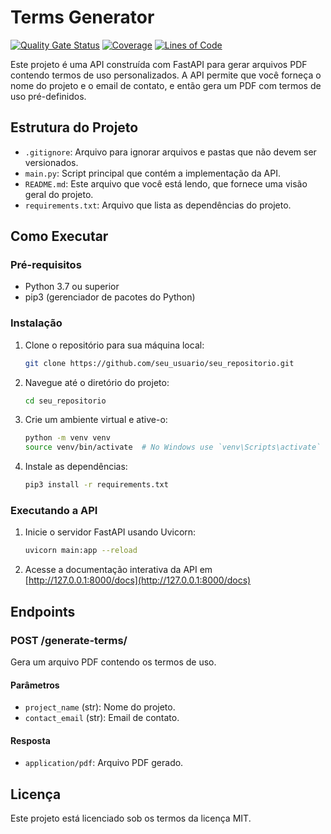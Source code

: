 
# Terms Generator

[![Quality Gate Status](https://sonarcloud.io/api/project_badges/measure?project=EPS-DataMed_terms&metric=alert_status)](https://sonarcloud.io/summary/new_code?id=EPS-DataMed_terms) [![Coverage](https://sonarcloud.io/api/project_badges/measure?project=EPS-DataMed_terms&metric=coverage)](https://sonarcloud.io/summary/new_code?id=EPS-DataMed_terms) [![Lines of Code](https://sonarcloud.io/api/project_badges/measure?project=EPS-DataMed_terms&metric=ncloc)](https://sonarcloud.io/summary/new_code?id=EPS-DataMed_terms)

Este projeto é uma API construída com FastAPI para gerar arquivos PDF contendo termos de uso personalizados. A API permite que você forneça o nome do projeto e o email de contato, e então gera um PDF com termos de uso pré-definidos.

## Estrutura do Projeto

- `.gitignore`: Arquivo para ignorar arquivos e pastas que não devem ser versionados.
- `main.py`: Script principal que contém a implementação da API.
- `README.md`: Este arquivo que você está lendo, que fornece uma visão geral do projeto.
- `requirements.txt`: Arquivo que lista as dependências do projeto.

## Como Executar

### Pré-requisitos

- Python 3.7 ou superior
- pip3 (gerenciador de pacotes do Python)

### Instalação

1. Clone o repositório para sua máquina local:

   ```bash
   git clone https://github.com/seu_usuario/seu_repositorio.git
   ```

2. Navegue até o diretório do projeto:

   ```bash
   cd seu_repositorio
   ```

3. Crie um ambiente virtual e ative-o:

   ```bash
   python -m venv venv
   source venv/bin/activate  # No Windows use `venv\Scripts\activate`
   ```

4. Instale as dependências:

   ```bash
   pip3 install -r requirements.txt
   ```

### Executando a API

1. Inicie o servidor FastAPI usando Uvicorn:

   ```bash
   uvicorn main:app --reload
   ```

2. Acesse a documentação interativa da API em [http://127.0.0.1:8000/docs](http://127.0.0.1:8000/docs)

## Endpoints

### POST /generate-terms/

Gera um arquivo PDF contendo os termos de uso.

#### Parâmetros

- `project_name` (str): Nome do projeto.
- `contact_email` (str): Email de contato.

#### Resposta

- `application/pdf`: Arquivo PDF gerado.

## Licença

Este projeto está licenciado sob os termos da licença MIT.

